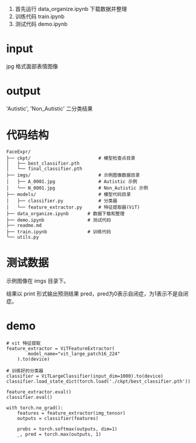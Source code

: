 1. 首先运行 data_organize.ipynb 下载数据并整理
2. 训练代码 train.ipynb
3. 测试代码 demo.ipynb

# input

jpg 格式面部表情图像

# output

'Autistic', 'Non_Autistic' 二分类结果

# 代码结构

```
FaceExpr/
├── ckpt/                         # 模型检查点目录
│   ├── best_classifier.pth
│   └── final_classifier.pth
├── imgs/                         # 示例图像数据目录
│   ├── A_0001.jpg                # Autistic 示例
│   └── N_0001.jpg                # Non_Autistic 示例
├── models/                       # 模型代码目录
│   ├── classifier.py             # 分类器
│   └── feature_extractor.py      # 特征提取器(ViT)
├── data_organize.ipynb       # 数据下载和整理
├── demo.ipynb                # 测试代码
├── readme.md
├── train.ipynb               # 训练代码
└── utils.py
```

# 测试数据

示例图像在 imgs 目录下。

结果以 print 形式输出预测结果 pred，pred为0表示自闭症，为1表示不是自闭症。

# demo

```
# vit 特征提取
feature_extractor = ViTFeatureExtractor(
        model_name="vit_large_patch16_224"
    ).to(device)

# 训练好的分类器
classifier = ViTLargeClassifier(input_dim=1000).to(device)
classifier.load_state_dict(torch.load('./ckpt/best_classifier.pth'))

feature_extractor.eval()
classifier.eval()

with torch.no_grad():
    features = feature_extractor(img_tensor)
    outputs = classifier(features)

    probs = torch.softmax(outputs, dim=1)
    _, pred = torch.max(outputs, 1)
```
